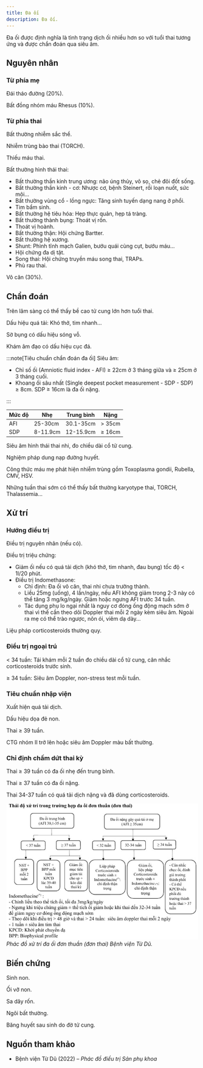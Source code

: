 ```yaml
---
title: Đa ối
description: Đa ối.
---
```


Đa ối được định nghĩa là tình trạng dịch ối nhiều hơn so với tuổi thai tương ứng và được chẩn đoán qua siêu âm.

## Nguyên nhân

### Từ phía mẹ

Đái tháo đường (20%).

Bất đồng nhóm máu Rhesus (10%).

### Từ phía thai

Bất thường nhiễm sắc thể.

Nhiễm trùng bào thai (TORCH).

Thiếu máu thai.

Bất thường hình thái thai:

- Bất thường thần kinh trung ương: não úng thủy, vô sọ, chẻ đôi đốt sống.
- Bất thường thần kinh - cơ: Nhược cơ, bệnh Steinert, rối loạn nuốt, sức môi…
- Bất thường vùng cổ - lồng ngực: Tăng sinh tuyến dạng nang ở phổi.
- Tim bẩm sinh.
- Bất thường hệ tiêu hóa: Hẹp thực quản, hẹp tá tràng.
- Bất thường thành bụng: Thoát vị rốn.
- Thoát vị hoành.
- Bất thường thận: Hội chứng Bartter.
- Bất thường hệ xương.
- Shunt: Phình tĩnh mạch Galien, bướu quái cùng cụt, bướu máu…
- Hội chứng đa dị tật.
- Song thai: Hội chứng truyền máu song thai, TRAPs.
- Phù rau thai.

Vô căn (30%).

## Chẩn đoán

Trên lâm sàng có thể thấy bề cao tử cung lớn hơn tuổi thai.

Dấu hiệu quá tải: Khó thở, tim nhanh…

Sờ bụng có dấu hiệu sóng vỗ.

Khám âm đạo có dấu hiệu cục đá.

:::note[Tiêu chuẩn chẩn đoán đa ối]
Siêu âm:

- Chỉ số ối (Amniotic fluid index - AFI) ≥ 22cm ở 3 tháng giữa và ≥ 25cm ở 3 tháng cuối.
- Khoang ối sâu nhất (Single deepest pocket measurement - SDP - SDP) ≥ 8cm. SDP ≥ 16cm là đa ối nặng.

:::

| Mức độ | Nhẹ      | Trung bình | Nặng   |
| ------ | -------- | ---------- | ------ |
| AFI    | 25-30cm  | 30.1-35cm  | > 35cm |
| SDP    | 8-11.9cm | 12-15.9cm  | ≥ 16cm |

Siêu âm hình thái thai nhi, đo chiều dài cổ tử cung.

Nghiệm pháp dung nạp đường huyết.

Công thức máu mẹ phát hiện nhiễm trùng gồm Toxoplasma gondii, Rubella, CMV, HSV.

Những tuần thai sớm có thể thấy bất thường karyotype thai, TORCH, Thalassemia…

## Xử trí

### Hướng điều trị

Điều trị nguyên nhân (nếu có).

Điều trị triệu chứng:

- Giảm ối nếu có quá tải dịch (khó thở, tim nhanh, đau bụng) tốc độ < 1l/20 phút.
- Điều trị Indomethasone:
  - Chỉ định: Đa ối vô căn, thai nhi chưa trưởng thành.
  - Liều 25mg (uống), 4 lần/ngày, nếu AFI không giảm trong 2-3 này có thể tăng 3 mg/kg/ngày. Giảm hoặc ngưng AFI trước 34 tuần.
  - Tác dụng phụ lo ngại nhất là nguy cơ đóng ống động mạch sớm ở thai vì thế cần theo dõi Doppler thai mỗi 2 ngày kèm siêu âm. Ngoài ra mẹ có thể trào ngược, nôn ói, viêm dạ dày…

Liệu pháp corticosteroids thường quy.

### Điều trị ngoại trú

< 34 tuần: Tái khám mỗi 2 tuần đo chiều dài cổ tử cung, cân nhắc corticosteroids trước sinh.

≥ 34 tuần: Siêu âm Doppler, non-stress test mỗi tuần.

### Tiêu chuẩn nhập viện

Xuất hiện quá tải dịch.

Dấu hiệu dọa đẻ non.

Thai ≥ 39 tuần.

CTG nhóm II trở lên hoặc siêu âm Doppler màu bất thường.

### Chỉ định chấm dứt thai kỳ

Thai ≥ 39 tuần có đa ối nhẹ đến trung bình.

Thai ≥ 37 tuần có đa ối nặng.

Thai 34-37 tuần có quá tải dịch nặng và đã dùng corticosteroids.

![Phác đồ xử trí đa ối đơn thuần bệnh viện Từ Dũ](../../../../assets/san-khoa/da-oi/phac-do-xu-tri-da-oi-don-thuan.jpg)
_Phác đồ xử trí đa ối đơn thuần (đơn thai) Bệnh viện Từ Dũ._

## Biến chứng

Sinh non.

Ối vỡ non.

Sa dây rốn.

Ngôi bất thường.

Băng huyết sau sinh do đờ tử cung.

## Nguồn tham khảo

- Bệnh viện Từ Dũ (2022) – _Phác đồ điều trị Sản phụ khoa_
